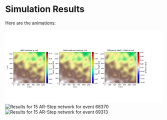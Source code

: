 # Simulation Results

Here are the animations:

![Results for 15 AR-Step network for event 55313](sim_movie_55313_dif_55313.gif)  
![Results for 15 AR-Step network for event 68370](sim_movie_68370_dif_68370.gif)
![Results for 15 AR-Step network for event 69313](sim_movie_69313_dif_69313.gif)

